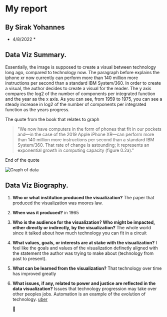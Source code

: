 # My report
## By Sirak Yohannes
* 4/8/2022 *
## Data Viz Summary.
 
Essentially, the image is supposed to create a visual between technology long ago,
compared to technology now. The paragraph before explains the iphone xr now
currently can perform more than 140 million more instructions per second than a
standard IBM System/360. In order to create a visual, the author decides to create
a visual for the reader. The y axis compares the log2 of the number of components
per integrated function and the year as the x axis. As you can see, from 1959 to
1975, you can see a steady increase in log2 of the number of components per
integrated function as the years progress. 
 
The quote from the book that relates to graph
 
>  "We now have computers in the form of phones that fit in our pockets and—in the case of the 2019 Apple iPhone XR—can perform more than 140 million more instructions per second than a standard IBM System/360. That rate of change is astounding; it represents an exponential growth in computing capacity (figure 0.2a)."
 
End of the quote
 
![Graph of data](https://resize-v3.pubpub.org/eyJidWNrZXQiOiJhc3NldHMucHVicHViLm9yZyIsImtleSI6Inl0bDk3ZDkyLzMxNTgzODg3Njg1ODgwLmpwZyIsImVkaXRzIjp7InJlc2l6ZSI6eyJ3aWR0aCI6MTYwMCwiZml0IjoiaW5zaWRlIiwid2l0aG91dEVubGFyZ2VtZW50Ijp0cnVlfX19)

 
## Data Viz Biography.
 
1. **Who or what institution produced the visualization?**
    The paper that produced the visualization was moores law.
2. **When was it produced?**
    in 1965
3. **Who is the audience for the visualization? Who might be impacted, either directly or indirectly, by the visualization?**
    The whole world since it talked about how much technology you can fit in a circuit
4. __What values, goals, or interests are at stake with the visualization?__
    I feel like the goals and values of the visualization definetly aligned with the statement the author was trying to make about (technology from past to present).
5. **What can be learned from the visualization?**
    That technology over time has improved greatly
6. **What issues, if any, related to power and justice are reflected in the data
 visualization?**
    Issues that technology progression may take over other peoples jobs. Automation is an example of the evolution of technology.
    [uber](https://www.uber.com/) 
 
    :mega:  


